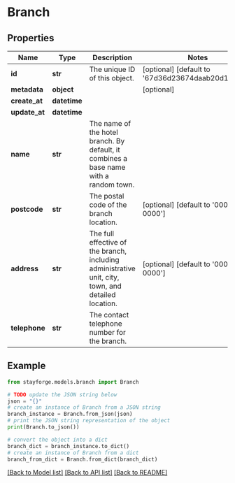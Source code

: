 # Branch


## Properties

Name | Type | Description | Notes
------------ | ------------- | ------------- | -------------
**id** | **str** | The unique ID of this object. | [optional] [default to '67d36d23674daab20d1e0df7']
**metadata** | **object** |  | [optional] 
**create_at** | **datetime** |  | 
**update_at** | **datetime** |  | 
**name** | **str** | The name of the hotel branch. By default, it combines a base name with a random town. | 
**postcode** | **str** | The postal code of the branch location. | [optional] [default to '000-0000']
**address** | **str** | The full effective of the branch, including administrative unit, city, town, and detailed location. | [optional] [default to '000-0000']
**telephone** | **str** | The contact telephone number for the branch. | 

## Example

```python
from stayforge.models.branch import Branch

# TODO update the JSON string below
json = "{}"
# create an instance of Branch from a JSON string
branch_instance = Branch.from_json(json)
# print the JSON string representation of the object
print(Branch.to_json())

# convert the object into a dict
branch_dict = branch_instance.to_dict()
# create an instance of Branch from a dict
branch_from_dict = Branch.from_dict(branch_dict)
```
[[Back to Model list]](../README.md#documentation-for-models) [[Back to API list]](../README.md#documentation-for-api-endpoints) [[Back to README]](../README.md)


